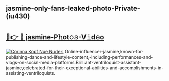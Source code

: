 ## jasmine-only-fans​-leaked-photo​-Private-(iu430)


# <h2><a href="https://mediaupload.pro?title=jasmine&ref=git">🔗👉 🔴 jasmine-P𝚑ot𝚘𝚜-V𝚒d𝚎o</a></h2>

[![Corinna Kopf Nue Nu𝚍e𝚜](https://i.imgur.com/0qMVB7G.gif)](https://mediaupload.pro?title=jasmine&ref=git)
Online-influencer-jasmine,known-for-publishing-dance-and-lifestyle-content,-including-performances-and-vlogs-on-social-media-platforms.Brilliant-ventriloquist-assistant-jasmine,celebrated-for-their-exceptional-abilities-and-accomplishments-in-assisting-ventriloquists.  